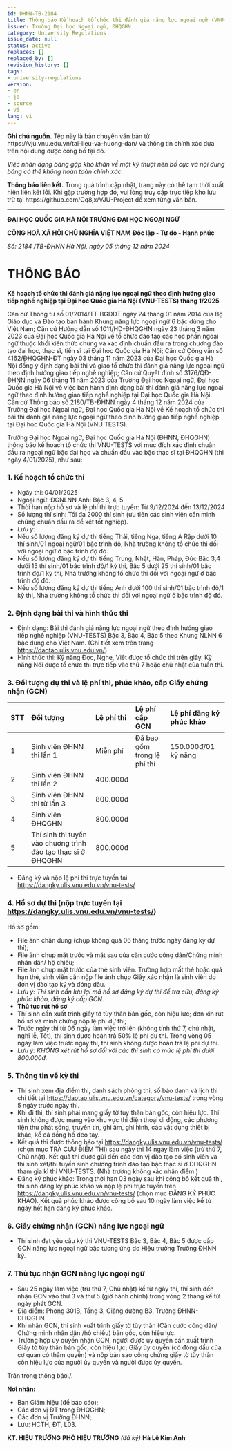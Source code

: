 ```yaml
---
id: DHNN-TB-2184
title: Thông báo Kế hoạch tổ chức thi đánh giá năng lực ngoại ngữ (VNU-TESTS)_source
issuer: Trường Đại học Ngoại ngữ, ĐHQGHN
category: University Regulations
issue_date: null
status: active
replaces: []
replaced_by: []
revision_history: []
tags:
- university-regulations
version:
- en
- ja
- source
- vi
lang: vi
---
```

<div class="source-note" role="note" aria-label="Ghi chú nguồn">
  <p><strong>Ghi chú nguồn.</strong> Tệp này là bản chuyển văn bản từ https://vju.vnu.edu.vn/tai-lieu-va-huong-dan/ và thông tin chính xác dựa trên nội dung được công bố tại đó.</p>
  <p><em>Việc nhận dạng bảng gặp khó khăn về mặt kỹ thuật nên bố cục và nội dung bảng có thể không hoàn toàn chính xác.</em></p>
</div>

<div class="source-note" role="note" aria-label="Thông báo liên kết">
  <p><strong>Thông báo liên kết.</strong> Trong quá trình cập nhật, trang này có thể tạm thời xuất hiện liên kết lỗi. Khi gặp trường hợp đó, vui lòng truy cập trực tiếp kho lưu trữ tại https://github.com/Cq8jx/VJU-Project để xem từng văn bản.</p>
</div>

---

**ĐẠI HỌC QUỐC GIA HÀ NỘI**
**TRƯỜNG ĐẠI HỌC NGOẠI NGỮ**

**CỘNG HOÀ XÃ HỘI CHỦ NGHĨA VIỆT NAM**
**Độc lập - Tự do - Hạnh phúc**

*Số: 2184 /TB-ĐHNN*
*Hà Nội, ngày 05 tháng 12 năm 2024*

# THÔNG BÁO
**Kế hoạch tổ chức thi đánh giá năng lực ngoại ngữ theo định hướng giao tiếp nghề nghiệp tại Đại học Quốc gia Hà Nội (VNU-TESTS) tháng 1/2025**

Căn cứ Thông tư số 01/2014/TT-BGDĐT ngày 24 tháng 01 năm 2014 của Bộ Giáo dục và Đào tạo ban hành Khung năng lực ngoại ngữ 6 bậc dùng cho Việt Nam;
Căn cứ Hướng dẫn số 1011/HD-ĐHQGHN ngày 23 tháng 3 năm 2023 của Đại học Quốc gia Hà Nội về tổ chức đào tạo các học phần ngoại ngữ thuộc khối kiến thức chung và xác định chuẩn đầu ra trong chương đào tạo đại học, thạc sĩ, tiến sĩ tại Đại học Quốc gia Hà Nội;
Căn cứ Công văn số 4162/ĐHQGHN-ĐT ngày 03 tháng 11 năm 2023 của Đại học Quốc gia Hà Nội đồng ý định dạng bài thi và giao tổ chức thi đánh giá năng lực ngoại ngữ theo định hướng giao tiếp nghề nghiệp;
Căn cứ Quyết định số 3176/QĐ-ĐHNN ngày 06 tháng 11 năm 2023 của Trường Đại học Ngoại ngữ, Đại học Quốc gia Hà Nội về việc ban hành định dạng bài thi đánh giá năng lực ngoại ngữ theo định hướng giao tiếp nghề nghiệp tại Đại học Quốc gia Hà Nội.
Căn cứ Thông báo số 2180/TB-ĐHNN ngày 4 tháng 12 năm 2024 của Trường Đại học Ngoại ngữ, Đại học Quốc gia Hà Nội về Kế hoạch tổ chức thi bài thi đánh giá năng lực ngoại ngữ theo định hướng giao tiếp nghề nghiệp tại Đại học Quốc gia Hà Nội (VNU TESTS).

Trường Đại học Ngoại ngữ, Đại học Quốc gia Hà Nội (ĐHNN, ĐHQGHN) thông báo kế hoạch tổ chức thi VNU-TESTS với mục đích xác định chuẩn đầu ra ngoại ngữ bậc đại học và chuẩn đầu vào bậc thạc sĩ tại ĐHQGHN (thi ngày 4/01/2025), như sau:

### 1. Kế hoạch tổ chức thi
- Ngày thi: 04/01/2025
- Ngoại ngữ:
ĐGNLNN Anh: Bậc 3, 4, 5
- Thời hạn nộp hồ sơ và lệ phí thi trực tuyến: Từ 9/12/2024 đến 13/12/2024
- Số lượng thí sinh: Tối đa 2000 thí sinh (ưu tiên các sinh viên cần minh chứng chuẩn đầu ra để xét tốt nghiệp).
- *Lưu ý:*
- Nếu số lượng đăng ký dự thi tiếng Thái, tiếng Nga, tiếng Ả Rập dưới 10 thí sinh/01 ngoại ngữ/01 bậc trình độ, Nhà trường không tổ chức thi đối với ngoại ngữ ở bậc trình độ đó.
- Nếu số lượng đăng ký dự thi tiếng Trung, Nhật, Hàn, Pháp, Đức Bậc 3,4 dưới 15 thí sinh/01 bậc trình độ/1 kỳ thi, Bậc 5 dưới 25 thí sinh/01 bậc trình độ/1 kỳ thi, Nhà trường không tổ chức thi đối với ngoại ngữ ở bậc trình độ đó.
- Nếu số lượng đăng ký dự thi tiếng Anh dưới 100 thí sinh/01 bậc trình độ/1 kỳ thi, Nhà trường không tổ chức thi đối với ngoại ngữ ở bậc trình độ đó.

### 2. Định dạng bài thi và hình thức thi
- Định dạng: Bài thi đánh giá năng lực ngoại ngữ theo định hướng giao tiếp nghề nghiệp (VNU-TESTS) Bậc 3, Bậc 4, Bậc 5 theo Khung NLNN 6 bậc dùng cho Việt Nam. (Chi tiết xem trên trang https://daotao.ulis.vnu.edu.vn/)
- Hình thức thi: Kỹ năng Đọc, Nghe, Viết được tổ chức thi trên giấy. Kỹ năng Nói được tổ chức thi trực tiếp vào thứ 7 hoặc chủ nhật của tuần thi.

### 3. Đối tượng dự thi và lệ phí thi, phúc khảo, cấp Giấy chứng nhận (GCN)

| STT | Đối tượng | Lệ phí thi | Lệ phí cấp GCN | Lệ phí đăng ký phúc khảo |
| :-- | :--- | :--- | :--- | :--- |
| 1 | Sinh viên ĐHNN thi lần 1 | Miễn phí | Đã bao gồm trong lệ phí thi | 150.000đ/01 kỹ năng |
| 2 | Sinh viên ĐHNN thi lần 2 | 400.000đ | | |
| 3 | Sinh viên ĐHNN thi từ lần 3 | 800.000đ | | |
| 4 | Sinh viên ĐHQGHN | 800.000đ | | |
| 5 | Thí sinh thi tuyển vào chương trình đào tạo thạc sĩ ở ĐHQGHN | 800.000đ | | |

- Đăng ký và nộp lệ phí thi trực tuyến tại https://dangky.ulis.vnu.edu.vn/vnu-tests/

### 4. Hồ sơ dự thi (nộp trực tuyến tại https://dangky.ulis.vnu.edu.vn/vnu-tests/)
Hồ sơ gồm:
- File ảnh chân dung (chụp không quá 06 tháng trước ngày đăng ký dự thi);
- File ảnh chụp mặt trước và mặt sau của căn cước công dân/Chứng minh nhân dân/ hộ chiếu;
- File ảnh chụp mặt trước của thẻ sinh viên. Trường hợp mất thẻ hoặc quá hạn thẻ, sinh viên cần nộp file ảnh chụp Giấy xác nhận là sinh viên do đơn vị đào tạo ký và đóng dấu.
- *Lưu ý: Thí sinh cần lưu lại mã hồ sơ đăng ký dự thi để tra cứu, đăng ký phúc khảo, đăng ký cấp GCN.*
- **Thủ tục rút hồ sơ**
- Thí sinh cần xuất trình giấy tờ tùy thân bản gốc, còn hiệu lực; đơn xin rút hồ sơ và minh chứng nộp lệ phí dự thi;
- Trước ngày thi từ 06 ngày làm việc trở lên (không tính thứ 7, chủ nhật, nghỉ lễ, Tết), thí sinh được hoàn trả 50% lệ phí dự thi. Trong vòng 05 ngày làm việc trước ngày thi, thí sinh không được hoàn trả lệ phí dự thi.
- *Lưu ý: KHÔNG xét rút hồ sơ đối với các thí sinh có mức lệ phí thi dưới 800.000đ.*

### 5. Thông tin về kỳ thi
- Thí sinh xem địa điểm thi, danh sách phòng thi, số báo danh và lịch thi chi tiết tại https://daotao.ulis.vnu.edu.vn/category/vnu-tests/ trong vòng 5 ngày trước ngày thi.
- Khi đi thi, thí sinh phải mang giấy tờ tùy thân bản gốc, còn hiệu lực. Thí sinh không được mang vào khu vực thi điện thoại di động, các phương tiện thu phát sóng, truyền tin, ghi âm, ghi hình, các vật dụng thiết bị khác, kể cả đồng hồ đeo tay.
- Kết quả thi được thông báo tại https://dangky.ulis.vnu.edu.vn/vnu-tests/ (chọn mục TRA CỨU ĐIỂM THI) sau ngày thi 14 ngày làm việc (trừ thứ 7, Chủ nhật). Kết quả thi được gửi đến các đơn vị đào tạo có sinh viên và thí sinh xét/thi tuyển sinh chương trình đào tạo bậc thạc sĩ ở ĐHQGHN tham gia kì thi VNU-TESTS. (Nhà trường không xác nhận điểm.)
- Đăng ký phúc khảo: Trong thời hạn 03 ngày sau khi công bố kết quả thi, thí sinh đăng ký phúc khảo và nộp lệ phí trực tuyến trên https://dangky.ulis.vnu.edu.vn/vnu-tests/ (chọn mục ĐĂNG KÝ PHÚC KHẢO). Kết quả phúc khảo được công bố sau 10 ngày làm việc kể từ ngày hết hạn đăng ký phúc khảo.

### 6. Giấy chứng nhận (GCN) năng lực ngoại ngữ
- Thí sinh đạt yêu cầu kỳ thi VNU-TESTS Bậc 3, Bậc 4, Bậc 5 được cấp GCN năng lực ngoại ngữ bậc tương ứng do Hiệu trưởng Trường ĐHNN ký.

### 7. Thủ tục nhận GCN năng lực ngoại ngữ
- Sau 25 ngày làm việc (trừ thứ 7, Chủ nhật) kể từ ngày thi, thí sinh đến nhận GCN vào thứ 3 và thứ 5 (giờ hành chính) trong vòng 2 tháng kể từ ngày phát GCN.
- Địa điểm: Phòng 301B, Tầng 3, Giảng đường B3, Trường ĐHNN-ĐHQGHN
- Khi nhận GCN, thí sinh xuất trình giấy tờ tùy thân (Căn cước công dân/ Chứng minh nhân dân /hộ chiếu) bản gốc, còn hiệu lực.
- Trường hợp ủy quyền nhận GCN, người được ủy quyền cần xuất trình Giấy tờ tùy thân bản gốc, còn hiệu lực; Giấy ủy quyền (có đóng dấu của cơ quan có thẩm quyền) và nộp bản sao công chứng giấy tờ tùy thân còn hiệu lực của người ủy quyền và người được ủy quyền.

Trân trọng thông báo./.

**Nơi nhận:**
- Ban Giám hiệu (để báo cáo);
- Các đơn vị ĐT trong ĐHQGHN;
- Các đơn vị Trường ĐHNN;
- Lưu: HCTH, ĐT, L03.

**KT. HIỆU TRƯỞNG**
**PHÓ HIỆU TRƯỞNG**
*(đã ký)*
**Hà Lê Kim Anh**
